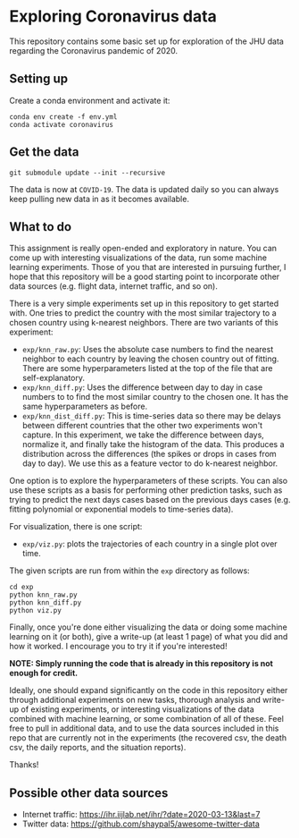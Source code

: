 # Exploring Coronavirus data 

This repository contains some basic set up for exploration of the JHU data regarding
the Coronavirus pandemic of 2020.

## Setting up

Create a conda environment and activate it:

```
conda env create -f env.yml
conda activate coronavirus
```

## Get the data

```
git submodule update --init --recursive
```

The data is now at `COVID-19`. The data is updated daily so you can always keep pulling
new data in as it becomes available.

## What to do

This assignment is really open-ended and exploratory in nature. You can come up with
interesting visualizations of the data, run some machine learning experiments. Those
of you that are interested in pursuing further, I hope that this repository will be
a good starting point to incorporate other data sources (e.g. flight data, internet
traffic, and so on).

There is a very simple experiments set up in this repository to get started with.
One tries to predict the country with the most similar trajectory to a chosen country
using k-nearest neighbors. There are two variants of this experiment:

- `exp/knn_raw.py`: Uses the absolute case numbers to find the nearest neighbor 
  to each country by leaving the chosen country out of fitting. There are some 
  hyperparameters listed at the top of the file that are self-explanatory.
- `exp/knn_diff.py`: Uses the difference between day to day in case numbers to
  to find the most similar country to the chosen one. It has the same hyperparameters
  as before.
- `exp/knn_dist_diff.py`: This is time-series data so there may be delays between
  different countries that the other two experiments won't capture. In this 
  experiment, we take the difference between days, normalize it, and finally take
  the histogram of the data. This produces a distribution across the differences (the spikes or drops in cases from day to day). We use this as a feature vector
  to do k-nearest neighbor.

One option is to explore the hyperparameters of these scripts. You can also use these
scripts as a basis for performing other prediction tasks, such as trying to predict the
next days cases based on the previous days cases (e.g. fitting polynomial or exponential
models to time-series data).

For visualization, there is one script:

- `exp/viz.py`: plots the trajectories of each country in a single
  plot over time.

The given scripts are run from within the `exp` directory as follows:

```
cd exp
python knn_raw.py
python knn_diff.py
python viz.py
```

Finally, once you're done either visualizing the data or doing some machine learning on it
(or both), give a write-up (at least 1 page) of what you did and how it worked. I encourage you to try it if you're interested!

**NOTE: Simply running the code that is already in this repository is not enough for credit.**

Ideally, one should expand significantly on the code in this repository either through
additional experiments on new tasks, thorough analysis and write-up of existing experiments,
or interesting visualizations of the data combined with machine learning, or some 
combination of all of these. Feel free to pull in additional data, and to use the data
sources included in this repo that are currently not in the experiments (the recovered csv, the death csv, the daily reports,
and the situation reports).

Thanks!


## Possible other data sources

- Internet traffic: https://ihr.iijlab.net/ihr/?date=2020-03-13&last=7
- Twitter data: https://github.com/shaypal5/awesome-twitter-data
